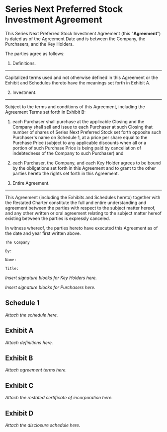 Series Next Preferred Stock Investment Agreement
================================================

This Series Next Preferred Stock Investment Agreement (this "**Agreement**") is dated as of the Agreement Date and is between the Company, the Purchasers, and the Key Holders.

The parties agree as follows:

1. Definitions.
---------------

Capitalized terms used and not otherwise defined in this Agreement or the Exhibit and Schedules thereto have the meanings set forth in Exhibit A.

2. Investment.
--------------

Subject to the terms and conditions of this Agreement, including the Agreement Terms set forth in Exhibit B:

1. each Purchaser shall purchase at the applicable Closing and the Company shall sell and issue to each Purchaser at such Closing that number of shares of Series Next Preferred Stock set forth opposite such Purchaser's name on Schedule 1, at a price per share equal to the Purchase Price (subject to any applicable discounts when all or a portion of such Purchase Price is being paid by cancellation of indebtedness of the Company to such Purchaser) and

2. each Purchaser, the Company, and each Key Holder agrees to be bound by the obligations set forth in this Agreement and to grant to the other parties hereto the rights set forth in this Agreement.

3. Entire Agreement.
--------------------

This Agreement (including the Exhibits and Schedules hereto) together with the Restated Charter constitute the full and entire understanding and agreement between the parties with respect to the subject matter hereof, and any other written or oral agreement relating to the subject matter hereof existing between the parties is expressly canceled.

In witness whereof, the parties hereto have executed this Agreement as of the date and year first written above.

    The Company

    By:

    Name:

    Title:

_Insert signature blocks for Key Holders here._

_Insert signature blocks for Purchasers here._

Schedule 1
----------

_Attach the schedule here._

Exhibit A
---------

_Attach definitions here._

Exhibit B
---------

_Attach agreement terms here._

Exhibit C
---------

_Attach the restated certificate of incorporation here._

Exhibit D
---------

_Attach the disclosure schedule here._
